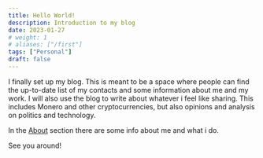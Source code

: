 ```yaml
---
title: Hello World!
description: Introduction to my blog
date: 2023-01-27
# weight: 1
# aliases: ["/first"]
tags: ["Personal"]
draft: false
---
```


I finally set up my blog. This is meant to be a space where people can find the up-to-date list of my contacts and some information about me and my work. I will also use the blog to write about whatever i feel like sharing. This includes Monero and other cryptocurrencies, but also opinions and analysis on politics and technology.

In the [About](/about/) section there are some info about me and what i do.

See you around!
